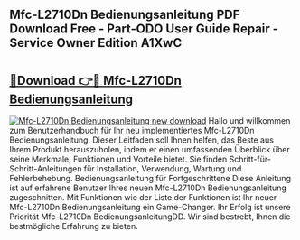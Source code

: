 ## Mfc-L2710Dn Bedienungsanleitung PDF Download Free - Part-ODO User Guide Repair - Service Owner Edition A1XwC

# <h2><a href="http://df08pm5.blite.top/?on=Mfc-L2710Dn+Bedienungsanleitung">🔗Download 👉🔴 Mfc-L2710Dn Bedienungsanleitung</a></h2>

[![Mfc-L2710Dn Bedienungsanleitung new download](https://i.imgur.com/lujVjoI.png)](http://df08pm5.blite.top/?on=Mfc-L2710Dn+Bedienungsanleitung)
Hallo und willkommen zum Benutzerhandbuch für Ihr neu implementiertes Mfc-L2710Dn Bedienungsanleitung. Dieser Leitfaden soll Ihnen helfen, das Beste aus Ihrem Produkt herauszuholen, indem er einen umfassenden Überblick über seine Merkmale, Funktionen und Vorteile bietet. Sie finden Schritt-für-Schritt-Anleitungen für Installation, Verwendung, Wartung und Fehlerbehebung. Bedienungsanleitung für Fortgeschrittene Diese Anleitung ist auf erfahrene Benutzer Ihres neuen Mfc-L2710Dn Bedienungsanleitung zugeschnitten. Mit Funktionen wie der Liste der Funktionen ist Ihr neuer Mfc-L2710Dn Bedienungsanleitung ein Game-Changer. Ihr Erfolg ist unsere Priorität Mfc-L2710Dn BedienungsanleitungDD. Wir sind bestrebt, Ihnen die bestmögliche Erfahrung zu bieten.
